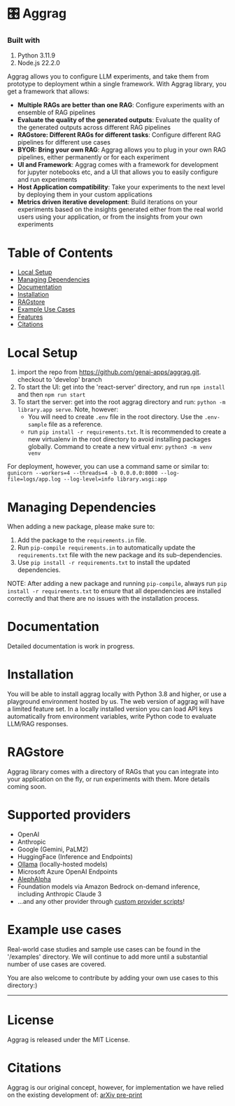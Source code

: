 
# 🎛️ Aggrag 

### Built with

1. Python 3.11.9
2. Node.js 22.2.0

Aggrag allows you to configure LLM experiments, and take them from prototype to deployment wthin a single framework. With Aggrag library, you get a framework that allows:

- **Multiple RAGs are better than one RAG**: Configure experiments with an ensemble of RAG pipelines
- **Evaluate the quality of the generated outputs**: Evaluate the quality of the generated outputs across different RAG pipelines
- **RAGstore: Different RAGs for different tasks**: Configure different RAG pipelines for different use cases
- **BYOR: Bring your own RAG**: Aggrag allows you to plug in your own RAG pipelines, either permanently or for each experiment
- **UI and Framework**: Aggrag comes with a framework for development for jupyter notebooks etc, and a UI that allows you to easily configure and run experiments
- **Host Application compatibility**: Take your experiments to the next level by deploying them in your custom applications
- **Metrics driven iterative development**: Build iterations on your experiments based on the insights generated either from the real world users using your application, or from the insights from your own experiments

# Table of Contents

- [Local Setup](#local-setup)
- [Managing Dependencies](#managing-dependencies)
- [Documentation](#documentation)
- [Installation](#installation)
- [RAGstore](#ragstore)
- [Example Use Cases](#example-use-cases)
- [Features](#features) 
- [Citations](#citations)




# Local Setup

  1. import the repo from https://github.com/genai-apps/aggrag.git. checkout to 'develop' branch
  2. To start the UI: get into the 'react-server' directory, and run `npm install` and then `npm run start`
  3. To start the server: get into the root aggrag directory and run: `python -m library.app serve`. Note, however:
      - You will need to create `.env` file in the root directory. Use the `.env-sample` file as a reference.
      - run `pip install -r requirements.txt`. It is recommended to create a new virtualenv in the root directory to avoid installing packages globally. Command to create a new virtual env: `python3 -m venv venv`

For deployment, however, you can use a command same or similar to: `gunicorn --workers=4 --threads=4 -b 0.0.0.0:8000 --log-file=logs/app.log --log-level=info library.wsgi:app`

# Managing Dependencies
 
When adding a new package, please make sure to:

 1. Add the package to the `requirements.in` file.
 2. Run `pip-compile requirements.in` to automatically update the `requirements.txt` file with the new package 
and its sub-dependencies.
 3. Use `pip install -r requirements.txt` to install the updated dependencies.

NOTE: After adding a new package and running `pip-compile`, always run `pip install -r requirements.txt` to ensure 
that all dependencies are installed correctly and that there are no issues with the installation process.


# Documentation
Detailed documentation is work in progress. 

# Installation

You will be able to install aggrag locally with Python 3.8 and higher, or use a playground environment hosted by us. The web version of aggrag will have a limited feature set. In a locally installed version you can load API keys automatically from environment variables, write Python code to evaluate LLM/RAG responses.

# RAGstore

Aggrag library comes with a directory of RAGs that you can integrate into your application on the fly, or run experiments with them. More details coming soon.

# Supported providers

- OpenAI
- Anthropic
- Google (Gemini, PaLM2)
- HuggingFace (Inference and Endpoints)
- [Ollama](https://github.com/jmorganca/ollama) (locally-hosted models)
- Microsoft Azure OpenAI Endpoints
- [AlephAlpha](https://app.aleph-alpha.com/)
- Foundation models via Amazon Bedrock on-demand inference, including Anthropic Claude 3
- ...and any other provider through [custom provider scripts]()!

# Example use cases

Real-world case studies and sample use cases can be found in the '/examples' directory. We will continue to add more until a substantial number of use cases are covered. 

You are also welcome to contribute by adding your own use cases to this directory:)

---

# License

Aggrag is released under the MIT License.

# Citations

Aggrag is our original concept, however, for implementation we have relied on the existing development of: [arXiv pre-print](https://arxiv.org/abs/2309.09128)
